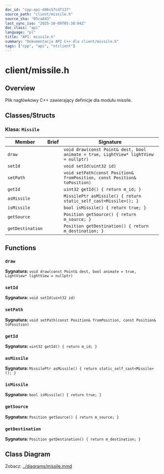```yaml
---
doc_id: "cpp-api-d46c57cdf137"
source_path: "client/missile.h"
source_sha: "05ca843"
last_sync_iso: "2025-10-09T05:38:04Z"
doc_class: "api"
language: "pl"
title: "API: missile.h"
summary: "Dokumentacja API C++ dla client/missile.h"
tags: ["cpp", "api", "otclient"]
---
```


# client/missile.h

## Overview

Plik nagłówkowy C++ zawierający definicje dla modułu missile.

## Classes/Structs

### Klasa: `Missile`

| Member | Brief | Signature |
|--------|-------|-----------|
| `draw` |  | `void draw(const Point& dest, bool animate = true, LightView* lightView = nullptr)` |
| `setId` |  | `void setId(uint32 id)` |
| `setPath` |  | `void setPath(const Position& fromPosition, const Position& toPosition)` |
| `getId` |  | `uint32 getId() { return m_id; }` |
| `asMissile` |  | `MissilePtr asMissile() { return static_self_cast<Missile>(); }` |
| `isMissile` |  | `bool isMissile() { return true; }` |
| `getSource` |  | `Position getSource() { return m_source; }` |
| `getDestination` |  | `Position getDestination() { return m_destination; }` |

## Functions

### `draw`

**Sygnatura:** `void draw(const Point& dest, bool animate = true, LightView* lightView = nullptr)`

### `setId`

**Sygnatura:** `void setId(uint32 id)`

### `setPath`

**Sygnatura:** `void setPath(const Position& fromPosition, const Position& toPosition)`

### `getId`

**Sygnatura:** `uint32 getId() { return m_id; }`

### `asMissile`

**Sygnatura:** `MissilePtr asMissile() { return static_self_cast<Missile>(); }`

### `isMissile`

**Sygnatura:** `bool isMissile() { return true; }`

### `getSource`

**Sygnatura:** `Position getSource() { return m_source; }`

### `getDestination`

**Sygnatura:** `Position getDestination() { return m_destination; }`

## Class Diagram

Zobacz: [../diagrams/missile.mmd](../diagrams/missile.mmd)

